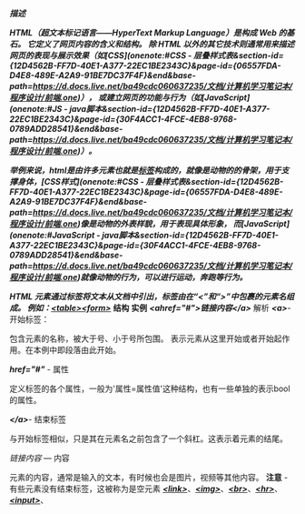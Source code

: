 ***描述***

***HTML（超文本标记语言——HyperText Markup Language）是构成 Web 的基石。 它定义了网页内容的含义和结构。 除 HTML 以外的其它技术则通常用来描述网页的表现与展示效果（如[CSS](onenote:#CSS - 层叠样式表&section-id={12D4562B-FF7D-40E1-A377-22EC1BE2343C}&page-id={06557FDA-D4E8-489E-A2A9-91BE7DC37F4F}&end&base-path=https://d.docs.live.net/ba49cdc060637235/文档/计算机学习笔记本/程序设计/前端.one)）， 或建立网页的功能与行为（如[JavaScript](onenote:#JS - java脚本&section-id={12D4562B-FF7D-40E1-A377-22EC1BE2343C}&page-id={30F4ACC1-4FCE-4EB8-9768-0789ADD28541}&end&base-path=https://d.docs.live.net/ba49cdc060637235/文档/计算机学习笔记本/程序设计/前端.one)）。***

***举例来说，html是由许多元素也就是[标签](file:///D:/Users/HanHaocheng/Documents/study/html-homework/note/basis/index.html)构成的，就像是动物的的骨架，用于支撑身体，[CSS样式](onenote:#CSS - 层叠样式表&section-id={12D4562B-FF7D-40E1-A377-22EC1BE2343C}&page-id={06557FDA-D4E8-489E-A2A9-91BE7DC37F4F}&end&base-path=https://d.docs.live.net/ba49cdc060637235/文档/计算机学习笔记本/程序设计/前端.one)像是动物的外表样貌，用于表现具体形象， 而[JavaScript](onenote:#JavaScript - java脚本&section-id={12D4562B-FF7D-40E1-A377-22EC1BE2343C}&page-id={30F4ACC1-4FCE-4EB8-9768-0789ADD28541}&end&base-path=https://d.docs.live.net/ba49cdc060637235/文档/计算机学习笔记本/程序设计/前端.one)就像动物的行为，可以进行运动，奔跑等行为。***

***HTML 元素通过标签将文本从文档中引出，标签由在“\<”和“\>”中包裹的元素名组成。 例如：[\<table\>](file:///D:/Users/HanHaocheng/Documents/study/html-homework/note/html_tag/tag_table.html)[\<form\>](file:///D:/Users/HanHaocheng/Documents/study/html-homework/note/html_tag/tag_form.html)***
**结构**
**实例**
***\<ahref="#"\>****链接内容****\</a\>***
解析
***\<a\>***- 开始标签：

包含元素的名称，被大于号、小于号所包围。 表示元素从这里开始或者开始起作用。在本例中即段落由此开始。

***href="#"*** - 属性

定义标签的各个属性，一般为'属性=属性值'这种结构，也有一些单独的表示bool的属性。

***\</a\>***- 结束标签

与开始标签相似，只是其在元素名之前包含了一个斜杠。这表示着元素的结尾。

*链接内容* — 内容

元素的内容，通常是输入的文本，有时候也会是图片，视频等其他内容。
**注意** - 有些元素没有结束标签，这被称为是空元素
[***\<link\>***](file:///D:/Users/HanHaocheng/Documents/study/html-homework/note/html_tag/tag_link.html)、[***\<img\>***](file:///D:/Users/HanHaocheng/Documents/study/html-homework/note/html_tag/tag_img.html)、[***\<br\>***](file:///D:/Users/HanHaocheng/Documents/study/html-homework/note/html_tag/tag_br.html)、[***\<hr\>***](file:///D:/Users/HanHaocheng/Documents/study/html-homework/note/html_tag/tag_hr.html)、[***\<input\>***](file:///D:/Users/HanHaocheng/Documents/study/html-homework/note/html_tag/tag_input.html)、
